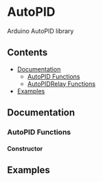 # AutoPID
Arduino AutoPID library

## Contents
 - [Documentation](#documentation)
   - [AutoPID Functions](#autopid-functions)
   - [AutoPIDRelay Functions](#autopidrelay-functions)
 - [Examples](#examples)

## Documentation

### AutoPID Functions
#### Constructor

## Examples

